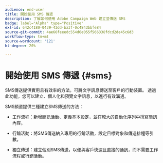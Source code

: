 ```yaml
---
audience: end-user
title: 開始使用 SMS 傳遞
description: 了解如何使用 Adobe Campaign Web 建立並傳送 SMS
badge: label="Alpha" type="Positive"
exl-id: 642c4180-0439-43dd-ba3f-0c4843bbfe84
source-git-commit: 4ae66feeedc554d6e055f566338fdcd2de45c6d3
workflow-type: tm+mt
source-wordcount: '121'
ht-degree: 20%

---
```


# 開始使用 SMS 傳遞 {#sms}

SMS傳送提供實用且有效率的方法，可將文字訊息傳送至客戶的行動裝置。 透過此功能，您可以建立、個人化和預覽文字訊息，以進行有效溝通。

SMS頻道提供三種建立SMS傳送的方法：

* 工作流程：新增簡訊活動、定義基本設定，並在較大的自動化序列中撰寫簡訊內容。

* 行銷活動：將SMS傳送納入專用的行銷活動，設定目標對象和傳送排程等引數。

* 獨立傳送：建立個別SMS傳送，以便與客戶快速且直接的通訊，而不需要工作流程或行銷活動。

<!--
<table style="table-layout:fixed"><tr style="border: 0;">
<td>
<a href="create-sms.md">
<img alt="Lead" src="">
</a>
<div><a href="create-sms.md"><strong>Create an SMS message</strong>
</div>
<p>
</td>
<td>
<a href="">
<img alt="Infrequent" src="">
</a>
<div>
<a href=""><strong>Send an SMS message</strong></a>
</div>
<p></td>
<td>
<a href="">
<img alt="Validation" src="">
</a>
<div>
<a href=""><strong>SMS opt-out management</strong></a>
</div>
<p>
</td>
</tr></table>
-->
